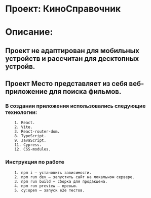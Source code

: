 # Проект: КиноСправочник
# Описание:
## Проект не адаптирован для мобильных устройств и рассчитан для десктопных устройв.
## Проект Место представляет из себя веб-приложение для поиска фильмов.
### В создании приложения использовались следующие технологии:
        1. React.
        2. Vite.
        3. React-router-dom.
        8. TypeScript.
        9. JavaScript.
        11. Cypress.
        12. CSS-modules.

### Инструкция по работе
        1. npm i — установить зависимости.
        2. npm run dev — запустить сайт на локальном сервере.
        3. npm run build — сборка для продакшена.
        4. npm run preview — превью.
        5. cy:open — запуск e2e тестов.
